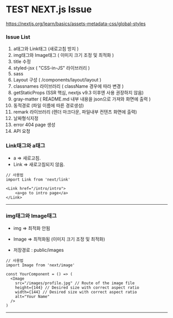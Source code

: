 # TEST NEXT.js Issue

https://nextjs.org/learn/basics/assets-metadata-css/global-styles

### Issue List

1. a태그와 Link태그 (새로고침 방지 )
2. img태그와 Image태그 ( 이미지 크기 조정 및 최적화 )
3. title 수정
4. styled-jsx ( "CSS-in-JS" 라이브러리 )
5. sass
6. Layout 구성 ( /components/layout/layout )
7. classnames 라이브러리 ( className 경우에 따라 변경 )
8. getStaticProps (SSR 핵심, nextjs v9.3 이후엔 사용 권장하지 않음)
9. gray-matter ( README.md 내부 내용을 json으로 가져와 화면에 출력 )
10. 동적경로 (파일 이름에 따른 경로생성)
11. remark 라이브러리 (렌더 마크다운, 파일내부 컨텐츠 화면에 출력)
12. 날짜형식지정
13. error 404 page 생성
14. API 요청

### Link태그와 a태그

- a => 새로고침.
- Link => 새로고침되지 않음.

```
// 사용법
import Link from 'next/link'

<Link href="/intro/intro">
    <a>go to intro page</a>
</Link>
```

---

### img태그와 Image태그

- img => 최적화 안됨
- Image => 최적화됨 (이미지 크기 조정 및 최적화)

- 저장경로 : public/images

```
// 사용법
import Image from 'next/image'

const YourComponent = () => (
  <Image
    src="/images/profile.jpg" // Route of the image file
    height={144} // Desired size with correct aspect ratio
    width={144} // Desired size with correct aspect ratio
    alt="Your Name"
  />
)
```

---

### <title> 수정

```
// 경로
import Head from 'next/head'

<Head>
    <title>DH NextJS</title>
    <link rel="icon" href="/favicon.ico" />
</Head>
```

---

### styled-jsx ( "CSS-in-JS" 라이브러리 )

```
return (
    <>
        <div className="test">
        </div>

        <style jsx>{`
            .test {

            }
        `}</style>

    </>
)
```

---

### sass

```
// 설치
npm install sass

scss파일은 _app.js에서import해야 먹힘.
```

---

### Layout 구성 ( /components/layout/layout )

```
// 생성
export default function Layout({ children }) {
  return <div>{children}</div>
}
```

```
// 사용
import Layout from '../../components/layout'

<Layout>
    <Head>
    <title>First Post</title>
    </Head>
    <h1>First Post</h1>
    ...
</Layout>
```

### classnames 라이브러리 ( className 경우에 따라 변경 )

```
// 설치
yarn add classnames

// 사용
import cn from 'classnames'

return (
  <div
    className={cn({
      [styles.success]: type === 'success',
      [styles.error]: type === 'error'
    })}
  >
    {children}
  </div>
)
```

### getStaticProps (SSR 핵심)

참고 : https://nextjs.org/docs/basic-features/data-fetching#getstaticprops-static-generation

- 이 안에서 axios등으로 미리 호출하면 빌드전에 데이터 호출 가능하다.

### 동적경로 (파일이름에 따른 경로 생성)

1. 폴더 내의 모든 filename을 가져옴 ( /lib/posts => postsDirectory )
2. 파일의 확장자명을 빼고, 경로로 사용할 이름을 배열에 저장 ( /lib/posts => getAllPostIds )
3. /pages/posts/[id].js 에서 getStaticProps에 postData 저장
4. 같은 파일 내 Post 컴포넌트에서 가져온 postData 출력

- 확인용 링크
  http://localhost:3000/posts/ssg-ssr
  http://localhost:3000/posts/pre-rendering

그 외 동적경로 세부정보 확인 : https://nextjs.org/learn/basics/dynamic-routes/dynamic-routes-details

### remark 라이브러리 (렌더 마크다운, 파일내부 컨텐츠 화면에 출력)

```
npm install remark remark-html
```

getPostData, getStaticProps, Post 업데이트

### 날짜형식지정

```
// 설치
npm install date-fns

// 사용
import { parseISO, format } from 'date-fns'
export default function Date({ dateString }) {
  const date = parseISO(dateString)
  return <time dateTime={dateString}>{format(date, 'LLLL d, yyyy')}</time>
}

<Date dateString={date} />
```

### error 404 page 생성

pages/404/js

### API 요청

[1] 경로 생성
/pages/api/hello.js 확인

req 문서 : https://nodejs.org/api/http.html#http_class_http_incomingmessage
res 문서 : https://nodejs.org/api/http.html#http_class_http_serverresponse

[2] getStaticProps에서 API 조회하기

- 브라우저가 아닌 Node 상에서 API 를 조회해야 하기 때문에, fetch 는 쓸수 없고, node-fetch 를 써야한다.

```
import fetch from ‘node-fetch’;
```

참고 : https://pks2974.medium.com/nextjs-%EB%A1%9C-static-site-%EB%A7%8C%EB%93%A4%EA%B8%B0-f9ab83f29e7
